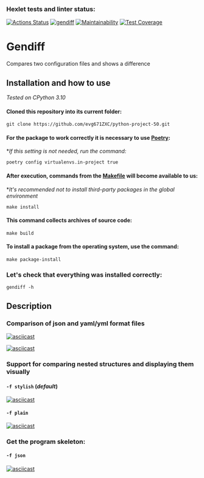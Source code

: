 ### Hexlet tests and linter status:

[![Actions Status](https://github.com/evg671ZXC/python-project-50/actions/workflows/hexlet-check.yml/badge.svg)](https://github.com/evg671ZXC/python-project-50/actions)
[![gendiff](https://github.com/evg671ZXC/python-project-50/actions/workflows/gendiff-check.yml/badge.svg)](https://github.com/evg671ZXC/python-project-50/actions/workflows/gendiff-check.yml)
[![Maintainability](https://api.codeclimate.com/v1/badges/584e23a061bc0b9fb819/maintainability)](https://codeclimate.com/github/evg671ZXC/python-project-50/maintainability)
[![Test Coverage](https://api.codeclimate.com/v1/badges/584e23a061bc0b9fb819/test_coverage)](https://codeclimate.com/github/evg671ZXC/python-project-50/test_coverage)

# Gendiff

Compares two configuration files and shows a difference

## Installation and how to use

_Tested on CPython 3.10_

#### Cloned this repository into its current folder:

```
git clone https://github.com/evg671ZXC/python-project-50.git
```

#### For the package to work correctly it is necessary to use [Poetry](https://python-poetry.org/):

\*_If this setting is not needed, run the command:_

```
poetry config virtualenvs.in-project true
```

#### After execution, commands from the [Makefile](https://guides.hexlet.io/ru/makefile-as-task-runner/) will become available to us:

\*_It's recommended not to install third-party packages in the global environment_

```
make install
```

#### This command collects archives of source code:

```
make build
```

#### To install a package from the operating system, use the command:

```
make package-install
```

### Let's check that everything was installed correctly:

```
gendiff -h
```

## Description

### Comparison of json and yaml/yml format files

[![asciicast](https://asciinema.org/a/647948.svg)](https://asciinema.org/a/647948)

[![asciicast](https://asciinema.org/a/650834.svg)](https://asciinema.org/a/650834)

### Support for comparing nested structures and displaying them visually

#### `-f stylish` (_default_)

[![asciicast](https://asciinema.org/a/651777.svg)](https://asciinema.org/a/651777)

#### `-f plain`

[![asciicast](https://asciinema.org/a/651778.svg)](https://asciinema.org/a/651778)

### Get the program skeleton:

#### `-f json`

[![asciicast](https://asciinema.org/a/651784.svg)](https://asciinema.org/a/651784)
